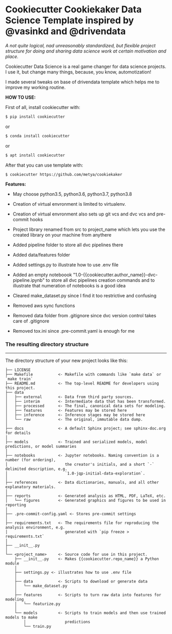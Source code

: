 # Cookiecutter Cookiekaker Data Science Template inspired by @vasinkd and @drivendata

_A not quite logical, nad unreasonably standardized, but flexible project structure for doing and sharing data science work at certain motivation and place._

Cookiecutter Data Science is a real game changer for data science projects. I use it, but change many things, because, you know, automotization!

I made several tweaks on base of drivendata template which helps me to improve my working routine.

__HOW TO USE:__

First of all, install cookiecutter with:
```bash
$ pip install cookiecutter
```
or
```bash
$ conda install cookiecutter
```
or 
```bash
$ apt install cookiecutter
```
After that you can use template with:
```bash
$ cookiecutter https://github.com/metya/cookiekaker
```

__Features:__
- May choose python3.5, python3.6, python3.7, python3.8


- Creation of virtual envronment is limited to virtualenv.
- Creation of virtual envronment also sets up git vcs and dvc vcs and pre-commit hooks
- Project library renamed from src to project_name which lets you use the created library on your machine from anythere
- Added pipeline folder to store all dvc pipelines there
- Added data/features folder
- Added settings.py to illustrate how to use .env file
- Added an empty noteboook "1.0-{{cookiecutter.author_name}}-dvc-pipeline.ipynb" to store all dvc pipelines creation commands and to illustrate that numeration of notebooks is a good idea
- Cleared make_dataset.py since I find it too restrictive and confusing
- Removed aws sync functions
- Removed data folder from .gitignore since dvc version control takes care of .gitignore
- Removed tox.ini since .pre-commit.yaml is enough for me

### The resulting directory structure
------------

The directory structure of your new project looks like this:

```
├── LICENSE
├── Makefile           <- Makefile with commands like `make data` or `make train`
├── README.md          <- The top-level README for developers using this project.
├── data
│   ├── external       <- Data from third party sources.
│   ├── interim        <- Intermediate data that has been transformed.
│   ├── processed      <- The final, canonical data sets for modeling.
│   ├── features       <- Features may be stored here
│   ├── inference      <- Inference stages may be stored here
│   └── raw            <- The original, immutable data dump.
│
├── docs               <- A default Sphinx project; see sphinx-doc.org for details
│
├── models             <- Trained and serialized models, model predictions, or model summaries
│
├── notebooks          <- Jupyter notebooks. Naming convention is a number (for ordering),
│                         the creator's initials, and a short `-` delimited description, e.g.
│                         `1.0-jqp-initial-data-exploration`.
│
├── references         <- Data dictionaries, manuals, and all other explanatory materials.
│
├── reports            <- Generated analysis as HTML, PDF, LaTeX, etc.
│   └── figures        <- Generated graphics and figures to be used in reporting
│
├── .pre-commit-config.yaml <- Stores pre-commit settings
│
├── requirements.txt   <- The requirements file for reproducing the analysis environment, e.g.
│                         generated with `pip freeze > requirements.txt`
│
├── __init__.py
│
└── <project_name>     <- Source code for use in this project.
    ├── __init__.py    <- Makes {{cookiecutter.repo_name}} a Python module
    │    
    ├── settings.py <- illustrates how to use .env file
    │
    ├── data           <- Scripts to download or generate data
    │   └── make_dataset.py
    │
    ├── features       <- Scripts to turn raw data into features for modeling
    │   └── featurize.py
    │
    └── models         <- Scripts to train models and then use trained models to make
        │                 predictions
        └── train.py
```
